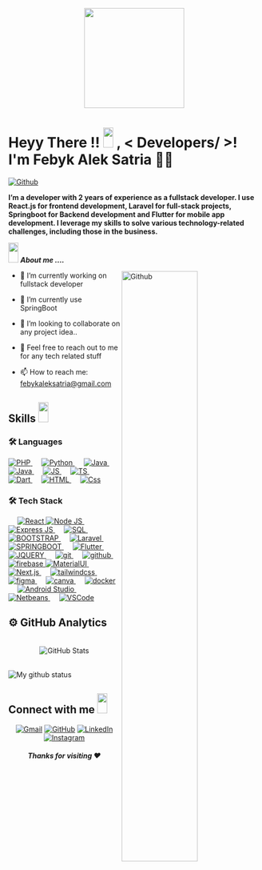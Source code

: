 <p align="center">
    <img width="200" src="https://user-images.githubusercontent.com/83122808/161239037-11d83bda-4362-4d50-829f-c28f4d30f7ba.png">
</p>

<h1>  Heyy There !! <img src = "https://raw.githubusercontent.com/MartinHeinz/MartinHeinz/master/wave.gif" width = 20px height=40px > ,  < Developers/ >!  I'm Febyk Alek Satria 👨‍💻</h1> 
<p align='center'>
</p>

[![Github](https://img.shields.io/github/followers/FebykAlekSatria?label=Follow&style=social)](https://github.com/FebykAlekSatria)
  
  <p>
            <strong>
              I’m a developer with 2 years of experience as a fullstack developer. I use React.js for frontend development, Laravel for full-stack projects, Springboot for Backend development and Flutter for mobile app development. I leverage 
my skills to solve various technology-related challenges, including those in the business.
            </strong>
        </p>
  
  
<img src="https://media.giphy.com/media/iY8CRBdQXODJSCERIr/giphy.gif" width = 20px height=40px >&nbsp;***About me ....***

<img width="55%" align="right" alt="Github" src="https://raw.githubusercontent.com/onimur/.github/master/.resources/git-header.svg" />

- 🔭 I’m currently working on fullstack developer
  
- 🌱 I’m currently use SpringBoot
  
- 👯  I’m looking to collaborate on any project idea..
  
- 💬  Feel free to reach out to me for any tech related stuff
  
- 📫 How to reach me: febykaleksatria@gmail.com
  
<h2> Skills <img src = "https://media2.giphy.com/media/QssGEmpkyEOhBCb7e1/giphy.gif?cid=ecf05e47a0n3gi1bfqntqmob8g9aid1oyj2wr3ds3mg700bl&rid=giphy.gif" width = 20px height=40px> </h2>

  
### 🛠 Languages

<p align="left"> 
  

  <a href="https://php.net/">
    <img alt="PHP" src="https://img.shields.io/badge/Php-474A8A?style=for-the-badge&logo=dart&logoColor=white"/>
  </a>
&emsp;
<a href="https://python.org/">
    <img alt="Python" src="https://img.shields.io/badge/Python-FFD43B?style=for-the-badge&logo=python&logoColor=darkgreen"/>
  </a>
  &emsp;
<a href="https://www.java.com/en/">
    <img alt="Java" src="https://img.shields.io/badge/Java-ED8B00?style=for-the-badge&logo=java&logoColor=white"/>
  </a>
   &emsp;
<a href="https://www.javapoint.com/en/">
    <img alt="Java" src="https://img.shields.io/badge/Java -D0A384?style=for-the-badge&logo=java&logoColor=white"/>
  </a>
 &emsp;
<a href="https://www.javascript.com/en/">
    <img alt="JS" src="https://img.shields.io/badge/JS-f0db4f?style=for-the-badge&logo=javascript&logoColor=white"/>
  </a>
 &emsp;
<a href="https://www.typescript.com/en/">
    <img alt="TS" src="https://img.shields.io/badge/TypeScript-4481EB?style=for-the-badge&logo=typescript&logoColor=white"/>
  </a>
 &emsp;
  <a href="<a href="https://dart.dev">
<img alt="Dart" src="https://img.shields.io/badge/Dart-4471EB?style=for-the-badge&logo=dart&logoColor=blue"/>
  </a>
 &emsp;
<a href="https://www.html.com/en/">
    <img alt="HTML" src="https://img.shields.io/badge/Html-E44D26?style=for-the-badge&logo=html&logoColor=white"/>
  </a>
   &emsp;
<a href="https://www.css.com/en/">
    <img alt="Css" src="https://img.shields.io/badge/Css-4481EB?style=for-the-badge&logo=css&logoColor=white"/>
  </a>


</p>

### 🛠  Tech Stack
<p align="left"> 
&emsp;
  <a href="https://react.dev/" target="_blank"> 
     <img alt="React" src="https://img.shields.io/badge/React-040720?style=for-the-badge&logo=react&logoColor=00AEEF">
   </a>
  <a href="https://nodejs.org/" target="_blank">
    <img alt="Node JS" src="https://img.shields.io/badge/node.js-68A063?style=for-the-badge&logo=node.js&logoColor=white">
  </a> 
   &emsp;
  <a href="https://express.io/" target="_blank"> 
    <img alt="Express JS" src="https://img.shields.io/badge/Express.js-303030?style=for-the-badge&logo=express.js&logoColor=white"/>
  </a>
   &emsp;
  <a href="https://mysql.com/" target="_blank"> 
    <img alt="SQL" src="https://img.shields.io/badge/SQL-00758F?style=for-the-badge&logo=SQL&logoColor=white"/>
  </a>
     &emsp;
  <a href="https://bootstrap.com/" target="_blank"> 
    <img alt="BOOTSTRAP" src="https://img.shields.io/badge/BOOTSTRAP-563d7c?style=for-the-badge&logo=BOOTSTRAP&logoColor=white"/>
  </a>
     &emsp;
  <a href="https://laravel.com/" target="_blank"> 
    <img alt="Laravel" src="https://img.shields.io/badge/Laravel-4481EB?style=for-the-badge&logo=SpringMVC&logoColor=white"/>
  </a>
  &emsp;
  <a href="https://spring.io/projects/spring-boot" target="_blank"> 
    <img alt="SPRINGBOOT" src="https://img.shields.io/badge/SpringBoot-c6d7b9?style=for-the-badge&logo=SpringMVC&logoColor=white"/>
  </a>
  &emsp;
<a href="https://flutter.dev" target="_blank"> 
    <img alt="Flutter" src="https://img.shields.io/badge/Flutter-4481EB?style=for-the-badge&logo=SpringMVC&logoColor=white"/>
  </a>
  &emsp;
  <a href="https://jquery.com/" target="_blank"> 
    <img alt="JQUERY" src="https://img.shields.io/badge/JQUERY-0769ad?style=for-the-badge&logo=JQUERY&logoColor=white"/>
  </a>
     &emsp;
  <a href="https://git.com/" target="_blank"> 
    <img alt="git" src="https://img.shields.io/badge/git-F1502F?style=for-the-badge&logo=git&logoColor=white"/>
  </a>
     &emsp;
  <a href="https://github.com/" target="_blank"> 
    <img alt="github" src="https://img.shields.io/badge/github-171515?style=for-the-badge&logo=github&logoColor=white"/>
  </a>
     &emsp;
  <a href="https://firebase.com/" target="_blank"> 
    <img alt="firebase" src="https://img.shields.io/badge/firebase-F5820D?style=for-the-badge&logo=firebase&logoColor=white"/>
  </a>
  <a href="https://matrialUI.com/" target="_blank"> 
    <img alt="MaterialUI" src="https://img.shields.io/badge/MaterialUI-3f51b5?style=for-the-badge&logo=MaterialUI&logoColor=white"/>
  </a>
     &emsp;
  <a href="https://nextjs.com/" target="_blank"> 
    <img alt="Next.js" src="https://img.shields.io/badge/Next.js-800000?style=for-the-badge&logo=Next.js&logoColor=white"/>
  </a>
     &emsp;
  <a href="https://tailwindcss.com/" target="_blank"> 
    <img alt="tailwindcss" src="https://img.shields.io/badge/tailwindcss-b8c2cc?style=for-the-badge&logo=tailwindcss&logoColor=white"/>
  </a>
     &emsp;
  <a href="https://figma.com/" target="_blank"> 
    <img alt="figma" src="https://img.shields.io/badge/Figma-e04a34?style=for-the-badge&logo=Figma&logoColor=white"/>
  </a>
	&emsp;
  <a href="https://canva.com/" target="_blank"> 
    <img alt="canva" src="https://img.shields.io/badge/Canva-3498db?style=for-the-badge&logo=Canva&logoColor=white"/>
  </a>
	&emsp;
  <a href="https://docker.com/" target="_blank"> 
    <img alt="docker" src="https://img.shields.io/badge/Docker-4481eb?style=for-the-badge&logo=Docker&logoColor=white"/>
  </a>
     &emsp;
  <a href="https://androidstudio.com/" target="_blank"> 
    <img alt="Android Studio" src="https://img.shields.io/badge/AndroidStudio-3DDC84?style=for-the-badge&logo=AndroidStudio&logoColor=white"/>
  </a>
     &emsp;
  <a href="https://netbeans.com/" target="_blank"> 
    <img alt="Netbeans" src="https://img.shields.io/badge/netbeans-2E90E8?style=for-the-badge&logo=netbeans&logoColor=white"/>
  </a>
     &emsp;
  <a href="https://vscode.com/" target="_blank"> 
    <img alt="VSCode" src="https://img.shields.io/badge/VSCode-0078d7?style=for-the-badge&logo=VSCode&logoColor=white"/>
  </a>
   
</p>
  
 
  
<h2>⚙️  GitHub Analytics</h2>

<div>

  
  <p align="center">
 <br/>
    <img src="https://github-readme-streak-stats.herokuapp.com/?user=FebykAlekSatria" alt="GitHub Stats" /> <br/><br/>
  
</div>

![My github status](https://github-readme-stats.vercel.app/api?username=FebykAlekSatria&show_icons=true&include_all_commits=true)
  
  <h2> Connect with me <img src='https://raw.githubusercontent.com/ShahriarShafin/ShahriarShafin/main/Assets/handshake.gif' width = 20px height=40px> </h2>
  
  <p align="center">
	<a href="mailto:febykaleksatria@gmail.com"><img src="https://img.icons8.com/bubbles/50/000000/gmail.png" alt="Gmail"/></a>
	<a href="https://github.com/FebykAlekSatria"><img src="https://img.icons8.com/bubbles/50/000000/github.png" alt="GitHub"/></a>
	<a href="https://www.linkedin.com/in/febykaleksatria/"><img src="https://img.icons8.com/bubbles/50/000000/linkedin.png" alt="LinkedIn"/></a>
	<a href="https://instagram.com/febyk.as"><img src="https://img.icons8.com/bubbles/50/000000/instagram.png" alt="Instagram"/></a>
</p>
  
    
  <p align="center">
	<h5 align="center">Thanks for visiting ❤️</h5>
</p>
